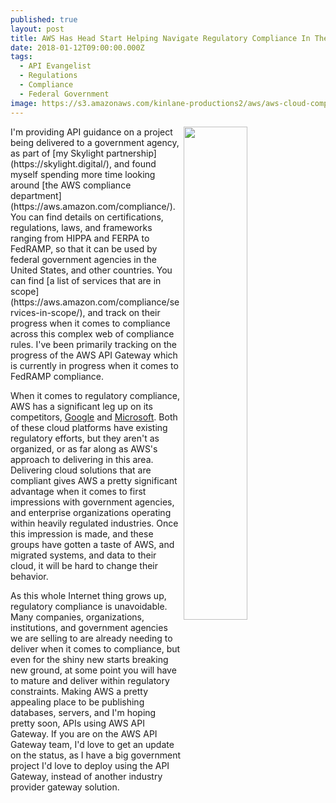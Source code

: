 ```yaml
---
published: true
layout: post
title: AWS Has Head Start Helping Navigate Regulatory Compliance In The Cloud
date: 2018-01-12T09:00:00.000Z
tags:
  - API Evangelist
  - Regulations
  - Compliance
  - Federal Government
image: https://s3.amazonaws.com/kinlane-productions2/aws/aws-cloud-compliance.png
---
```

<p><img src="https://s3.amazonaws.com/kinlane-productions2/aws/aws-cloud-compliance.png" align="right" width="45%" style="padding 15px;" /></p>I'm providing API guidance on a project being delivered to a government agency, as part of [my Skylight partnership](https://skylight.digital/), and found myself spending more time looking around [the AWS compliance department](https://aws.amazon.com/compliance/). You can find details on certifications, regulations, laws, and frameworks ranging from HIPPA and FERPA to FedRAMP, so that it can be used by federal government agencies in the United States, and other countries. You can find [a list of services that are in scope](https://aws.amazon.com/compliance/services-in-scope/), and track on their progress when it comes to compliance across this complex web of compliance rules. I've been primarily tracking on the progress of the AWS API Gateway which is currently in progress when it comes to FedRAMP compliance.

When it comes to regulatory compliance, AWS has a significant leg up on its competitors, [Google](https://cloud.google.com/security/compliance) and [Microsoft](https://www.microsoft.com/en-us/trustcenter/compliance/default.aspx). Both of these cloud platforms have existing regulatory efforts, but they aren't as organized, or as far along as AWS's approach to delivering in this area. Delivering cloud solutions that are compliant gives AWS a pretty significant advantage when it comes to first impressions with government agencies, and enterprise organizations operating within heavily regulated industries. Once this impression is made, and these groups have gotten a taste of AWS, and migrated systems, and data to their cloud, it will be hard to change their behavior.

As this whole Internet thing grows up, regulatory compliance is unavoidable. Many companies, organizations, institutions, and government agencies we are selling to are already needing to deliver when it comes to compliance, but even for the shiny new starts breaking new ground, at some point you will have to mature and deliver within regulatory constraints. Making AWS a pretty appealing place to be publishing databases, servers, and I'm hoping pretty soon, APIs using AWS API Gateway. If you are on the AWS API Gateway team, I'd love to get an update on the status, as I have a big government project I'd love to deploy using the API Gateway, instead of another industry provider gateway solution.
